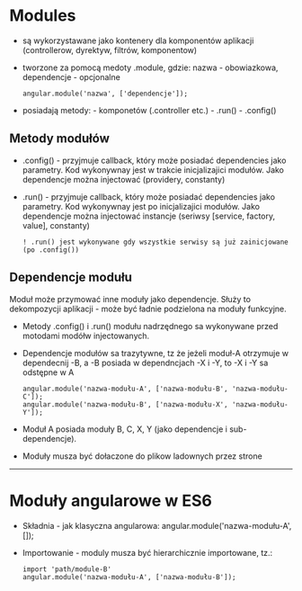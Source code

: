 Modules
=======

- są wykorzystawane jako kontenery dla komponentów aplikacji (controllerow, dyrektyw, filtrów, komponentow)
- tworzone za pomocą medoty .module, gdzie: nazwa - obowiazkowa, dependencje - opcjonalne

      angular.module('nazwa', ['dependencje']);

- posiadają metody: - komponetów (.controller etc.) - .run() - .config()

Metody modułów
--------------
- .config() -  przyjmuje callback, który może posiadać dependencies jako parametry. Kod wykonywnay jest w trakcie inicjalizajici modułów. Jako dependencje można injectować (providery, constanty)

- .run() - przyjmuje callback, który może posiadać dependencies jako parametry. Kod wykonywnay jest po inicjalizajici modułów. Jako dependencje można injectować instancje (seriwsy [service, factory, value], constanty)

      ! .run() jest wykonywane gdy wszystkie serwisy są już zainicjowane (po .config())

Dependencje modułu
------------------

Moduł może przymować inne moduły jako dependencje. Służy to dekompozycji aplikacji - może być ładnie podzielona na moduły funkcyjne.
- Metody .config() i .run() modułu nadrzędnego sa wykonywane przed motodami modółw injectowanych.
- Dependencje modułów sa trazytywne, tz że jeżeli moduł-A otrzymuje w dependecnij -B, a -B posiada w dependncjach -X i -Y, to -X i -Y sa odstępne w A

      angular.module('nazwa-modułu-A', ['nazwa-modułu-B', 'nazwa-modułu-C']);
      angular.module('nazwa-modułu-B', ['nazwa-modułu-X', 'nazwa-modułu-Y']);

- Moduł A posiada moduły B, C, X, Y (jako dependencje i sub-dependencje).

- Moduły musza być dołaczone do plikow ladownych przez strone

***

Moduły angularowe w ES6
=======================

- Składnia - jak klasyczna angularowa: angular.module('nazwa-modułu-A', []);
- Importowanie - moduly musza być hierarchicznie importowane, tz.:

      import 'path/module-B'
      angular.module('nazwa-modułu-A', ['nazwa-modułu-B']);
